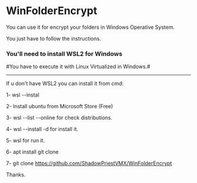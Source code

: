 # WinFolderEncrypt
You can use it for encrypt your folders in Windows Operative System.

You just have to follow the instructions.

### You'll need to install WSL2 for Windows ###
#You have to execute it with Linux Virtualized in Windows.#

----------------------------------------------------------

If u don't have WSL2 you can install it from cmd:

1- wsl --instal

2- Install ubuntu from Microsoft Store (Free)

3- wsl --list --online for check distributions.

4- wsl --install -d <DistroName> for install it.
  
5- wsl for run it.
 
6- apt install git clone
  
7- git clone https://github.com/ShadowPriestVMX/WinFolderEncrypt
  
  
  Thanks.
